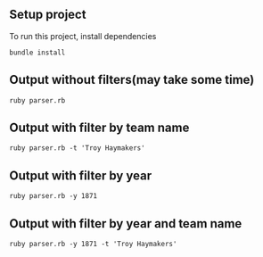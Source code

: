## Setup project 

To run this project, install dependencies

```
bundle install
```

## Output without filters(may take some time)

```
ruby parser.rb
```

## Output with filter by team name

```
ruby parser.rb -t 'Troy Haymakers'
```

## Output with filter by year 

```
ruby parser.rb -y 1871
```

## Output with filter by year and team name

```
ruby parser.rb -y 1871 -t 'Troy Haymakers'
```